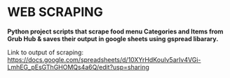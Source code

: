 # WEB SCRAPING

**Python project scripts that scrape food menu Categories and Items from Grub Hub & saves their output in google sheets using gspread libarary.**

Link to output of scraping: https://docs.google.com/spreadsheets/d/10XYrHdKouIv5arIv4VGi-LmhEG_pEsGThGHOMQs4a6Q/edit?usp=sharing